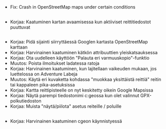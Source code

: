 ##

- Fix: Crash in OpenStreetMap maps under certain conditions

##

- Korjaa: Kaatuminen kartan avaamisessa kun aktiiviset reittitiedostot puuttuvat

##

- Korjaa: Pidä sijainti siirryttäessä Googlen kartasta OpenStreetMap karttaan
- Korjaa: Harvinainen kaatuminen kätkön attribuuttien yleiskatsauksessa
- Korjaa: Ota uudelleen käyttöön "Palauta eri varmuuskopio"-funktio
- Muutos: Poista ilmoitukset ladatessa ratoja
- Korjaa: Harvinainen kaatuminen, kun lajitellaan vaikeuden mukaan, jos luettelossa on Adventure Labeja
- Muutos: Käytä eri kuvaketta kohdassa "muokkaa yksittäistä reittiä" reitin tai kappaleen pika-asetuksissa
- Korjaa: Kartta reittipisteelle on nyt keskitetty oikein Google Mapsissa
- Korjaa: Näytä parempi tiedostonimi c:geossa kun olet valinnut GPX-polkutiedoston
- Korjaa: Muista "näytä/piilota" asetus reiteille / poluille

##

- Korjaa: Harvinainen kaatuminen cgeon käynnistyessä
